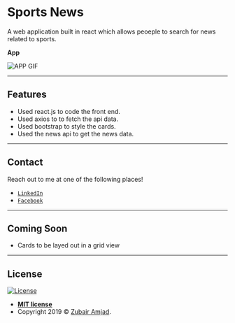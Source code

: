 # Sports News

A web application built in react which allows peoeple to search for news related to sports.

**App**

![APP GIF](Sports-News.gif)

---

## Features

- Used react.js to code the front end.
- Used axios to to fetch the api data.
- Used bootstrap to style the cards.
- Used the news api to get the news data.
---

## Contact

Reach out to me at one of the following places!

- <a href="https://www.linkedin.com/in/zubair-amjad/" target="_blank">`LinkedIn`</a>
- <a href="https://www.facebook.com/ZubairAmjad" target="_blank">`Facebook`</a>

---

## Coming Soon
  - Cards to be layed out in a grid view
---

## License

[![License](http://img.shields.io/:license-mit-blue.svg?style=flat-square)](http://badges.mit-license.org)

- **[MIT license](http://opensource.org/licenses/mit-license.php)**
- Copyright 2019 © <a href="https://github.com/amjadz" target="_blank">Zubair Amjad</a>.

